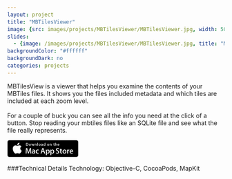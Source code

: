 ```yaml
---
layout: project
title: "MBTilesViewer"
image: {src: images/projects/MBTilesViewer/MBTilesViewer.jpg, width: 500, height: 281, title: "MBTilesViewer Screenshots"}
slides:
  - {image: /images/projects/MBTilesViewer/MBTilesViewer.jpg, title: "MBTilesViewer Screenshot"}
backgroundColor: "#ffffff"
backgroundDark: no
categories: projects
---
```


<span itemprop="description">MBTilesView is a viewer that helps you examine the contents of your MBTiles files. It shows you the files included metadata and which tiles are included at each zoom level.<br/><br/>
For a couple of buck you can see all the info you need at the click of a button. Stop reading your mbtiles files like an SQLite file and see what the file really represents.</span>

[![Alt text](/images/icons/download-on-the-mac-app-store.png "Download MBTilesViewer on the Mac App Store")](https://itunes.apple.com/us/app/mbtilesviewer/id954809013?mt=12)


###Technical Details
Technology: Objective-C, CocoaPods, MapKit
